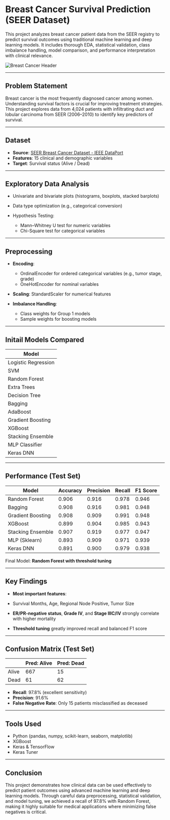 # Breast Cancer Survival Prediction (SEER Dataset)

This project analyzes breast cancer patient data from the SEER registry to predict survival outcomes using traditional machine learning and deep learning models. It includes thorough EDA, statistical validation, class imbalance handling, model comparison, and performance interpretation with clinical relevance.

![Breast Cancer Header](https://www.sysmex.co.uk/fileadmin/_processed_/a/9/csm_LifeScience_StageImage_BreastCancer_1500x600-01_2498abd1e0.jpg)

---

## Problem Statement

Breast cancer is the most frequently diagnosed cancer among women. Understanding survival factors is crucial for improving treatment strategies. This project explores data from 4,024 patients with infiltrating duct and lobular carcinoma from SEER (2006–2010) to identify key predictors of survival.

---

## Dataset

* **Source**: [SEER Breast Cancer Dataset - IEEE DataPort](https://ieee-dataport.org/open-access/seer-breast-cancer-data)
* **Features**: 15 clinical and demographic variables
* **Target**: Survival status (Alive / Dead)

---

## Exploratory Data Analysis

* Univariate and bivariate plots (histograms, boxplots, stacked barplots)
* Data type optimization (e.g., categorical conversion)
* Hypothesis Testing:

  * Mann–Whitney U test for numeric variables
  * Chi-Square test for categorical variables

---

## Preprocessing

* **Encoding**:

  * OrdinalEncoder for ordered categorical variables (e.g., tumor stage, grade)
  * OneHotEncoder for nominal variables
* **Scaling**: StandardScaler for numerical features
* **Imbalance Handling**:

  * Class weights for Group 1 models
  * Sample weights for boosting models

---

## Initail Models Compared

| Model               |
| ------------------- |
| Logistic Regression |
| SVM                 |
| Random Forest       |
| Extra Trees         |
| Decision Tree       |
| Bagging             |
| AdaBoost            |
| Gradient Boosting   |
| XGBoost             |
| Stacking Ensemble   |
| MLP Classifier      |
| Keras DNN           |

---

## Performance (Test Set)

| Model             | Accuracy | Precision | Recall | F1 Score |
| ----------------- | -------- | --------- | ------ | -------- |
| Random Forest     | 0.906    | 0.916     | 0.978  | 0.946    |
| Bagging           | 0.908    | 0.916     | 0.981  | 0.948    |
| Gradient Boosting | 0.908    | 0.909     | 0.991  | 0.948    |
| XGBoost           | 0.899    | 0.904     | 0.985  | 0.943    |
| Stacking Ensemble | 0.907    | 0.919     | 0.977  | 0.947    |
| MLP (Sklearn)     | 0.893    | 0.909     | 0.971  | 0.939    |
| Keras DNN         | 0.891    | 0.900     | 0.979  | 0.938    |

Final Model: **Random Forest with threshold tuning**

---

## Key Findings

* **Most important features**:

* Survival Months, Age, Regional Node Positive, Tumor Size
* **ER/PR-negative status**, **Grade IV**, and **Stage IIIC/IV** strongly correlate with higher mortality
* **Threshold tuning** greatly improved recall and balanced F1 score

---

## Confusion Matrix (Test Set)

|       | Pred: Alive | Pred: Dead |
| ----- | ----------- | ---------- |
| Alive | 667         | 15         |
| Dead  | 61          | 62         |

* **Recall**: 97.8% (excellent sensitivity)
* **Precision**: 91.6%
* **False Negative Rate**: Only 15 patients misclassified as deceased

---

## Tools Used

* Python (pandas, numpy, scikit-learn, seaborn, matplotlib)
* XGBoost
* Keras & TensorFlow
* Keras Tuner

___

## Conclusion 

This project demonstrates how clinical data can be used effectively to predict patient outcomes using advanced machine learning and deep learning models. Through careful data preprocessing, statistical validation, and model tuning, we achieved a recall of 97.8% with Random Forest, making it highly suitable for medical applications where minimizing false negatives is critical.
